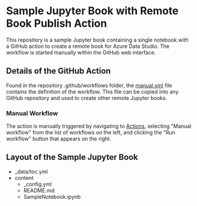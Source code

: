 # Sample Jupyter Book with Remote Book Publish Action

This repository is a sample Jupyter book containing a single notebook with a GitHub action to create a remote book for Azure Data Studio.  The workflow is started manually within the GitHub web interface.

## Details of the GitHub Action
Found in the repository .github/workflows folder, the [manual.yml](.github/workflows/manual.yml) file contains the definition of the workflow.  This file can be copied into any GitHub repository and used to create other remote Jupyter books.

### Manual Workflow
The action is manually triggered by navigating to [Actions](../actions), selecting "Manual workflow" from the list of workflows on the left, and clicking the "Run workflow" button that appears on the right.

## Layout of the Sample Jupyter Book
- _data/toc.yml
- content
  - _config.yml
  - README.md
  - SampleNotebook.ipynb